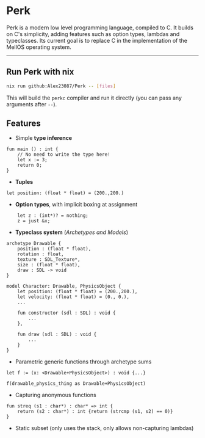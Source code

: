 # Perk

Perk is a modern low level programming language, compiled to C. It builds on C's simplicity, adding features such as option types, lambdas and typeclasses. Its current goal is to replace C in the implementation of the MellOS operating system.

---

## Run Perk with nix

```bash
nix run github:Alex23087/Perk -- [files]
```

This will build the `perkc` compiler and run it directly (you can pass any arguments after `--`).

## Features

- Simple **type inference**

```
fun main () : int {
    // No need to write the type here!
    let x := 3;
    return 0;
} 
```

- **Tuples**

```
let position: (float * float) = (200.,200.)
```

- **Option types**, with implicit boxing at assignment

```
    let z : (int*)? = nothing;
    z = just &x;
```

- **Typeclass system** (*Archetypes and Models*)

```
archetype Drawable {
    position : (float * float),
    rotation : float,
    texture : SDL_Texture*,
    size : (float * float),
    draw : SDL -> void
}
```

```
model Character: Drawable, PhysicsObject {
    let position: (float * float) = (200.,200.),
    let velocity: (float * float) = (0., 0.),
    ...

    fun constructor (sdl : SDL) : void {
        ...
    },

    fun draw (sdl : SDL) : void {
        ...
    }
}
```

- Parametric generic functions through archetype sums

```
let f := (x: <Drawable+PhysicsObject>) : void {...}

f(drawable_physics_thing as Drawable+PhysicsObject)
```

- Capturing anonymous functions

```
fun streq (s1 : char*) : char* => int {
    return (s2 : char*) : int {return (strcmp (s1, s2) == 0)}
}
```

- Static subset (only uses the stack, only allows non-capturing lambdas)